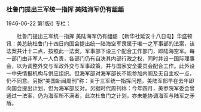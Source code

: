 ### 杜鲁门提出三军统一指挥  美陆海军仍有龃龉

1946-06-22
第1版()
专栏：

　　杜鲁门提出三军统一指挥
    美陆海军仍有龃龉
    【新华社延安十八日电】华盛顿讯：美总统杜鲁门十四日向国会提出统一陆海空军隶属于唯一之军事部的法案，该法案共计十二点，按照此一法案，军事部下设三个配合工作部门，即陆海空军。每一部门由非军人一人负责，各部门仍有自决其内部行政之权，同时并设一国际理事会，以为调整外交与军政外交与军事政策，并与国家安全委员会配合工作。此外设一中央情报机构与供应组织。但海军部对海军部长不能参加内阁及无自主权一点，仍不同意。另据“美国新闻周刊”称：关于三军统一指挥问题，美陆军部早在去年即向国会提出计划，但为海军部反对。另据时代周刊称：今年四月，美参院军委会曾通过一法案，仍为海军所不满者，此次杜鲁门之计划，亦未能协调海军与陆军之矛盾。

